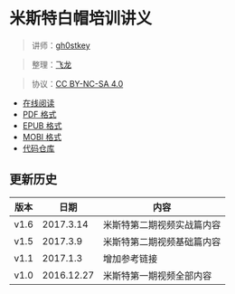 # 米斯特白帽培训讲义

> 讲师：[gh0stkey](https://www.zhihu.com/people/gh0stkey/answers)

> 整理：[飞龙](https://github.com/)

> 协议：[CC BY-NC-SA 4.0](http://creativecommons.org/licenses/by-nc-sa/4.0/)

+ [在线阅读](https://www.gitbook.com/book/wizardforcel/mst-sec-lecture-notes/details)
+ [PDF 格式](https://www.gitbook.com/download/pdf/book/wizardforcel/mst-sec-lecture-notes)
+ [EPUB 格式](https://www.gitbook.com/download/epub/book/wizardforcel/mst-sec-lecture-notes)
+ [MOBI 格式](https://www.gitbook.com/download/mobi/book/wizardforcel/mst-sec-lecture-notes)
+ [代码仓库](https://github.com/wizardforcel/mst-sec-lecture-notes)

## 更新历史

| 版本 | 日期 | 内容 |
| --- | --- | --- |
| v1.6 | 2017.3.14 | 米斯特第二期视频实战篇内容 |
| v1.5 | 2017.3.9 | 米斯特第二期视频基础篇内容 |
| v1.1 | 2017.1.3 | 增加参考链接 |
| v1.0 | 2016.12.27 | 米斯特第一期视频全部内容 |